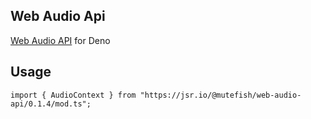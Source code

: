 Web Audio Api
---
[Web Audio API](https://developer.mozilla.org/en-US/docs/Web/API/Web_Audio_API) for Deno


## Usage

```
import { AudioContext } from "https://jsr.io/@mutefish/web-audio-api/0.1.4/mod.ts";
```

